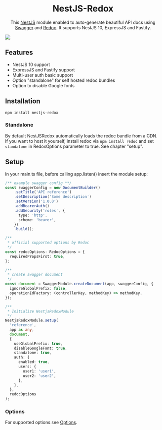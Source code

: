 <h1 style="text-align: center;">NestJS-Redox</h1>

<p style="text-align: center;">This <a href="https://docs.nestjs.com/">NestJS</a> module enabled to auto-generate beautiful API docs using <a href="https://www.openapis.org/">Swagger</a> and <a href="https://github.com/Redocly/redoc/tree/main">Redoc</a>. It supports NestJS 10, ExpressJS and Fastify.</p>

<img src="https://raw.githubusercontent.com/Redocly/redoc/main/demo/redoc-demo.png" />

## Features

- NestJS 10 support
- ExpressJS and Fastify support
- Multi-user auth basic support
- Option "standalone" for self hosted redoc bundles
- Option to disable Google fonts

## Installation

`npm install nestjs-redox`

### Standalone

By default NestJSRedox automatically loads the redoc bundle from a CDN. If you want to host it yourself, install redoc via `npm install redoc` and set `standalone` in RedoxOptions parameter to true. See chapter "setup".

## Setup

In your main.ts file, before calling app.listen() insert the module setup:

```typescript
/** example swagger config **/
const swaggerConfig = new DocumentBuilder()
    .setTitle('API reference')
    .setDescription('Some description')
    .setVersion('1.0.0')
    .addBearerAuth()
    .addSecurity('roles', {
      type: 'http',
      scheme: 'bearer',
    })
    .build();

/**
 * official supported options by Redoc
 */
const redocOptions: RedocOptions = {
  requiredPropsFirst: true,
};

/**
 * create swagger document
 */
const document = SwaggerModule.createDocument(app, swaggerConfig, {
  ignoreGlobalPrefix: false,
  operationIdFactory: (controllerKey, methodKey) => methodKey,
});

/**
 * Initialize NestjsRedoxModule
 */
NestjsRedoxModule.setup(
  'reference',
  app as any,
  document,
  {
    useGlobalPrefix: true,
    disableGoogleFont: true,
    standalone: true,
    auth: {
      enabled: true,
      users: {
        user1: 'user1',
        user2: 'user2',
      },
    },
  },
  redocOptions
);

```

### Options

For supported options see [Options](https://github.com/julianpoemp/nestjs-redox/blob/main/libs/nestjs-redox/src/lib/types.ts).
